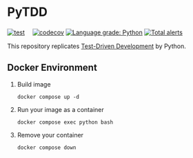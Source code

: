 # PyTDD　
[![test](https://github.com/tokuma09/PyTDD/actions/workflows/main.yml/badge.svg)](https://github.com/tokuma09/PyTDD/actions/workflows/main.yml)　
[![codecov](https://codecov.io/gh/tokuma09/PyTDD/branch/main/graph/badge.svg?token=BSW251R372)](https://codecov.io/gh/tokuma09/PyTDD)
[![Language grade: Python](https://img.shields.io/lgtm/grade/python/g/tokuma09/PyTDD.svg?logo=lgtm&logoWidth=18)](https://lgtm.com/projects/g/tokuma09/PyTDD/context:python)
[![Total alerts](https://img.shields.io/lgtm/alerts/g/tokuma09/PyTDD.svg?logo=lgtm&logoWidth=18)](https://lgtm.com/projects/g/tokuma09/PyTDD/alerts/)

This repository replicates [Test-Driven Development](https://www.ohmsha.co.jp/book/9784274217883/) by Python.

## Docker Environment

1. Build image

    `docker compose up -d`
2. Run your image as a container

    `docker compose exec python bash`

3. Remove your container

    `docker compose down`
